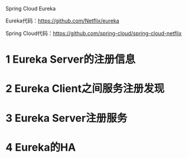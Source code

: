Spring Cloud Eureka

Eureka代码：https://github.com/Netflix/eureka 

Spring Cloud代码：https://github.com/spring-cloud/spring-cloud-netflix

# 1 Eureka Server的注册信息



# 2 Eureka Client之间服务注册发现

# 3 Eureka Server注册服务

# 4 Eureka的HA
